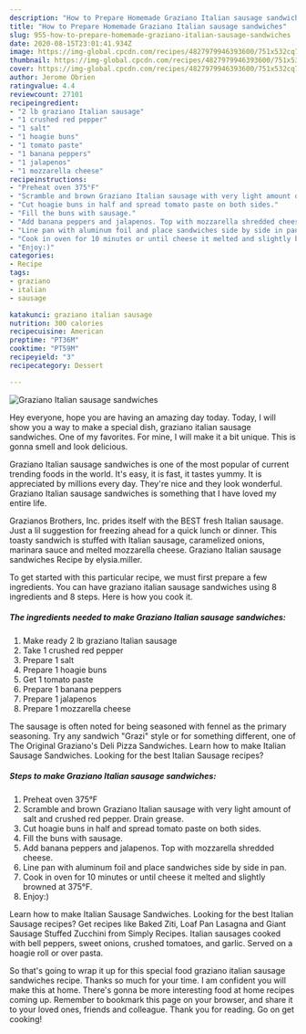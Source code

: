 ```yaml
---
description: "How to Prepare Homemade Graziano Italian sausage sandwiches"
title: "How to Prepare Homemade Graziano Italian sausage sandwiches"
slug: 955-how-to-prepare-homemade-graziano-italian-sausage-sandwiches
date: 2020-08-15T23:01:41.934Z
image: https://img-global.cpcdn.com/recipes/4827979946393600/751x532cq70/graziano-italian-sausage-sandwiches-recipe-main-photo.jpg
thumbnail: https://img-global.cpcdn.com/recipes/4827979946393600/751x532cq70/graziano-italian-sausage-sandwiches-recipe-main-photo.jpg
cover: https://img-global.cpcdn.com/recipes/4827979946393600/751x532cq70/graziano-italian-sausage-sandwiches-recipe-main-photo.jpg
author: Jerome Obrien
ratingvalue: 4.4
reviewcount: 27101
recipeingredient:
- "2 lb graziano Italian sausage"
- "1 crushed red pepper"
- "1 salt"
- "1 hoagie buns"
- "1 tomato paste"
- "1 banana peppers"
- "1 jalapenos"
- "1 mozzarella cheese"
recipeinstructions:
- "Preheat oven 375°F"
- "Scramble and brown Graziano Italian sausage with very light amount of salt and crushed red pepper.  Drain grease."
- "Cut hoagie buns in half and spread tomato paste on both sides."
- "Fill the buns with sausage."
- "Add banana peppers and jalapenos. Top with mozzarella shredded cheese."
- "Line pan with aluminum foil and place sandwiches side by side in pan."
- "Cook in oven for 10 minutes or until cheese it melted and slightly browned at 375°F."
- "Enjoy:)"
categories:
- Recipe
tags:
- graziano
- italian
- sausage

katakunci: graziano italian sausage 
nutrition: 300 calories
recipecuisine: American
preptime: "PT36M"
cooktime: "PT59M"
recipeyield: "3"
recipecategory: Dessert

---
```



![Graziano Italian sausage sandwiches](https://img-global.cpcdn.com/recipes/4827979946393600/751x532cq70/graziano-italian-sausage-sandwiches-recipe-main-photo.jpg)

Hey everyone, hope you are having an amazing day today. Today, I will show you a way to make a special dish, graziano italian sausage sandwiches. One of my favorites. For mine, I will make it a bit unique. This is gonna smell and look delicious.

Graziano Italian sausage sandwiches is one of the most popular of current trending foods in the world. It's easy, it is fast, it tastes yummy. It is appreciated by millions every day. They're nice and they look wonderful. Graziano Italian sausage sandwiches is something that I have loved my entire life.

Grazianos Brothers, Inc. prides itself with the BEST fresh Italian sausage. Just a lil suggestion for freezing ahead for a quick lunch or dinner. This toasty sandwich is stuffed with Italian sausage, caramelized onions, marinara sauce and melted mozzarella cheese. Graziano Italian sausage sandwiches Recipe by elysia.miller.


To get started with this particular recipe, we must first prepare a few ingredients. You can have graziano italian sausage sandwiches using 8 ingredients and 8 steps. Here is how you cook it.

<!--inarticleads1-->

##### The ingredients needed to make Graziano Italian sausage sandwiches:

1. Make ready 2 lb graziano Italian sausage
1. Take 1 crushed red pepper
1. Prepare 1 salt
1. Prepare 1 hoagie buns
1. Get 1 tomato paste
1. Prepare 1 banana peppers
1. Prepare 1 jalapenos
1. Prepare 1 mozzarella cheese


The sausage is often noted for being seasoned with fennel as the primary seasoning. Try any sandwich &#34;Grazi&#34; style or for something different, one of The Original Graziano&#39;s Deli Pizza Sandwiches. Learn how to make Italian Sausage Sandwiches. Looking for the best Italian Sausage recipes? 

<!--inarticleads2-->

##### Steps to make Graziano Italian sausage sandwiches:

1. Preheat oven 375°F
1. Scramble and brown Graziano Italian sausage with very light amount of salt and crushed red pepper.  Drain grease.
1. Cut hoagie buns in half and spread tomato paste on both sides.
1. Fill the buns with sausage.
1. Add banana peppers and jalapenos. Top with mozzarella shredded cheese.
1. Line pan with aluminum foil and place sandwiches side by side in pan.
1. Cook in oven for 10 minutes or until cheese it melted and slightly browned at 375°F.
1. Enjoy:)


Learn how to make Italian Sausage Sandwiches. Looking for the best Italian Sausage recipes? Get recipes like Baked Ziti, Loaf Pan Lasagna and Giant Sausage Stuffed Zucchini from Simply Recipes. Italian sausages cooked with bell peppers, sweet onions, crushed tomatoes, and garlic. Served on a hoagie roll or over pasta. 

So that's going to wrap it up for this special food graziano italian sausage sandwiches recipe. Thanks so much for your time. I am confident you will make this at home. There's gonna be more interesting food at home recipes coming up. Remember to bookmark this page on your browser, and share it to your loved ones, friends and colleague. Thank you for reading. Go on get cooking!
